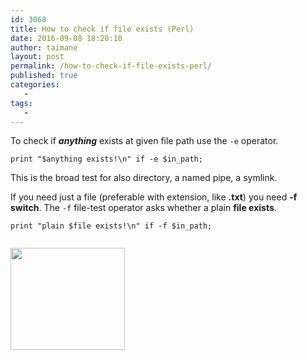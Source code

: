 ```yaml
---
id: 3068
title: How to check if file exists (Perl)
date: 2016-09-08 18:20:10
author: taimane
layout: post
permalink: /how-to-check-if-file-exists-perl/
published: true
categories:
   -
tags:
   -
---
```

To check if <strong><em>anything</em></strong> exists at given file path use the <code>-e</code> operator.

<pre class="lang-perl prettyprint prettyprinted"><code><span class="kwd">print</span> <span class="str">"$anything exists!\n"</span> <span class="kwd">if</span> <span class="pun">-</span><span class="pln">e $in_path</span><span class="pun">;</span></code></pre>

This is the broad test for also directory, a named pipe, a symlink.



If you need just a file (preferable with extension, like <strong>.txt</strong>) you need <strong>-f switch</strong>. The <code>-f</code> file-test operator asks whether a plain <strong>file exists</strong>.

<pre class="lang-perl prettyprint prettyprinted"><code><span class="kwd">print</span> <span class="str">"plain $file exists!\n"</span> <span class="kwd">if</span> <span class="pun">-f</span><span class="pln"> $in_path</span><span class="pun">;

</span></code></pre>

<a href="https://programming-review.com/wp-content/uploads/2016/09/perl-file.png"><img class="size-full wp-image-3069" src="https://programming-review.com/wp-content/uploads/2016/09/perl-file.png" alt="" width="183" height="163" /></a>  

